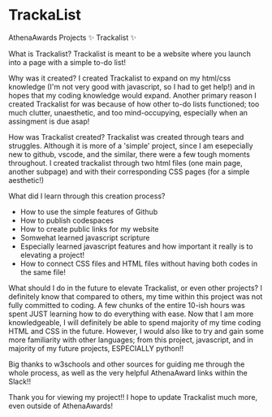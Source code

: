 # TrackaList
AthenaAwards Projects
✨ Trackalist ✨


What is Trackalist?
Trackalist is meant to be a website where you launch into a page with a simple to-do list!

Why was it created?
I created Trackalist to expand on my html/css knowledge (I'm not very good with javascript, so I had to get help!) and in hopes that my coding knowledge would expand. Another primary reason I created Trackalist for was because of how other to-do lists functioned; too much clutter, unaesthetic, and too mind-occupying, especially when an assingment is due asap!

How was Trackalist created?
Trackalist was created through tears and struggles. Although it is more of a 'simple' project, since I am esepecially new to github, vscode, and the similar, there were a few tough moments throughout.
I created trackalist through two html files (one main page, another subpage) and with their corresponding CSS pages (for a simple aesthetic!)

What did I learn through this creation process?
- How to use the simple features of Github
- How to publish codespaces
- How to create public links for my website
- Somwehat learned javascript scripture
- Especially learned javascript features and how important it really is to elevating a project!
- How to connect CSS files and HTML files without having both codes in the same file!

What should I do in the future to elevate Trackalist, or even other projects?
I definitely know that compared to others, my time within this project was not fully committed to coding. A few chunks of the entire 10-ish hours was spent JUST learning how to do everything with ease.
Now that I am more knowledgeable, I will definitely be able to spend majority of my time coding HTML and CSS in the future. However, I would also like to try and gain some more familiarity with other languages; from this project, javascript, and in majority of my future projects, ESPECIALLY python!!

Big thanks to w3schools and other sources for guiding me through the whole process, as well as the very helpful AthenaAward links within the Slack!!

Thank you for viewing my project!! I hope to update Trackalist much more, even outside of AthenaAwards!